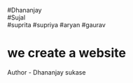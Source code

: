 #Dhananjay 
<br> 
#Sujal
<br> 
#suprita
#supriya
#aryan
#gaurav 
# we create a website 

Author - Dhananjay sukase 